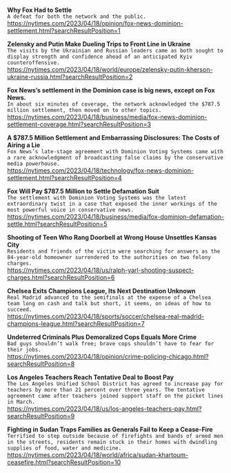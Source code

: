 **Why Fox Had to Settle**\
`A defeat for both the network and the public.`\
https://nytimes.com/2023/04/18/opinion/fox-news-dominion-settlement.html?searchResultPosition=1

**Zelensky and Putin Make Dueling Trips to Front Line in Ukraine**\
`The visits by the Ukrainian and Russian leaders came as both sought to display strength and confidence ahead of an anticipated Kyiv counteroffensive.`\
https://nytimes.com/2023/04/18/world/europe/zelensky-putin-kherson-ukraine-russia.html?searchResultPosition=2

**Fox News’s settlement in the Dominion case is big news, except on Fox News.**\
`In about six minutes of coverage, the network acknowledged the $787.5 million settlement, then moved on to other topics.`\
https://nytimes.com/2023/04/18/business/media/fox-news-dominion-settlement-coverage.html?searchResultPosition=3

**A $787.5 Million Settlement and Embarrassing Disclosures: The Costs of Airing a Lie**\
`Fox News’s late-stage agreement with Dominion Voting Systems came with a rare acknowledgment of broadcasting false claims by the conservative media powerhouse.`\
https://nytimes.com/2023/04/18/technology/fox-news-dominion-settlement.html?searchResultPosition=4

**Fox Will Pay $787.5 Million to Settle Defamation Suit**\
`The settlement with Dominion Voting Systems was the latest extraordinary twist in a case that exposed the inner workings of the most powerful voice in conservative news.`\
https://nytimes.com/2023/04/18/business/media/fox-dominion-defamation-settle.html?searchResultPosition=5

**Shooting of Teen Who Rang Doorbell at Wrong House Unsettles Kansas City**\
`Residents and friends of the victim were searching for answers as the 84-year-old homeowner surrendered to the authorities on two felony charges.`\
https://nytimes.com/2023/04/18/us/ralph-yarl-shooting-suspect-charges.html?searchResultPosition=6

**Chelsea Exits Champions League, Its Next Destination Unknown**\
`Real Madrid advanced to the semifinals at the expense of a Chelsea team long on cash and talk but short, it seems, on ideas of how to succeed.`\
https://nytimes.com/2023/04/18/sports/soccer/chelsea-real-madrid-champions-league.html?searchResultPosition=7

**Undeterred Criminals Plus Demoralized Cops Equals More Crime**\
`Bad guys shouldn’t walk free; brave cops shouldn’t have to fear for their jobs.`\
https://nytimes.com/2023/04/18/opinion/crime-policing-chicago.html?searchResultPosition=8

**Los Angeles Teachers Reach Tentative Deal to Boost Pay**\
`The Los Angeles Unified School District has agreed to increase pay for teachers by more than 21 percent over three years. The tentative agreement came after teachers joined support staff on the picket lines in March.`\
https://nytimes.com/2023/04/18/us/los-angeles-teachers-pay.html?searchResultPosition=9

**Fighting in Sudan Traps Families as Generals Fail to Keep a Cease-Fire**\
`Terrified to step outside because of firefights and bands of armed men in the streets, residents remain stuck in their homes with dwindling supplies of food, water and medicine.`\
https://nytimes.com/2023/04/18/world/africa/sudan-khartoum-ceasefire.html?searchResultPosition=10

